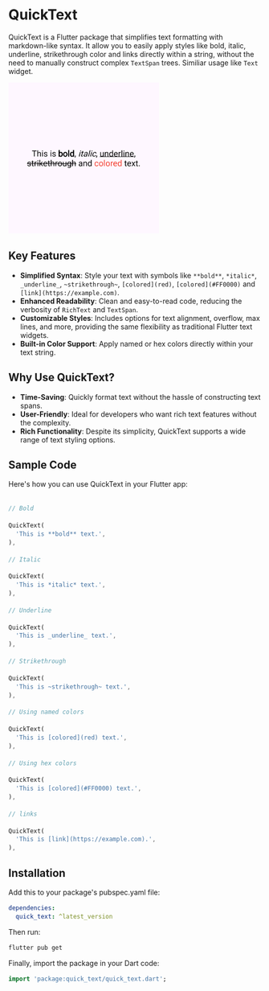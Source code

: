 # QuickText

QuickText is a Flutter package that simplifies text formatting with markdown-like syntax. It allow you to easily apply styles like bold, italic, underline, strikethrough color and links directly within a string, without the need to manually construct complex `TextSpan` trees. Similiar usage like `Text` widget.

<img height="300" src="https://raw.githubusercontent.com/Anees7757/quick_text/master/assets/images/1.png" alt=""/>

## Key Features

- **Simplified Syntax**: Style your text with symbols like `**bold**`, `*italic*`, `_underline_`, `~strikethrough~`, `[colored](red)`, `[colored](#FF0000)` and `[link](https://example.com)`.
- **Enhanced Readability**: Clean and easy-to-read code, reducing the verbosity of `RichText` and `TextSpan`.
- **Customizable Styles**: Includes options for text alignment, overflow, max lines, and more, providing the same flexibility as traditional Flutter text widgets.
- **Built-in Color Support**: Apply named or hex colors directly within your text string.

## Why Use QuickText?

- **Time-Saving**: Quickly format text without the hassle of constructing text spans.
- **User-Friendly**: Ideal for developers who want rich text features without the complexity.
- **Rich Functionality**: Despite its simplicity, QuickText supports a wide range of text styling options.

## Sample Code

Here's how you can use QuickText in your Flutter app:

```dart

// Bold

QuickText(
  'This is **bold** text.',
),

// Italic

QuickText(
  'This is *italic* text.',
),

// Underline

QuickText(
  'This is _underline_ text.',
),

// Strikethrough

QuickText(
  'This is ~strikethrough~ text.',
),

// Using named colors

QuickText(
  'This is [colored](red) text.',
),

// Using hex colors

QuickText(
  'This is [colored](#FF0000) text.',
),

// links

QuickText(
  'This is [link](https://example.com).',
),

```

## Installation

Add this to your package's pubspec.yaml file:

```yaml
dependencies:
  quick_text: ^latest_version
```
Then run:
  
```bash
flutter pub get
```

Finally, import the package in your Dart code:

```dart
import 'package:quick_text/quick_text.dart';
```